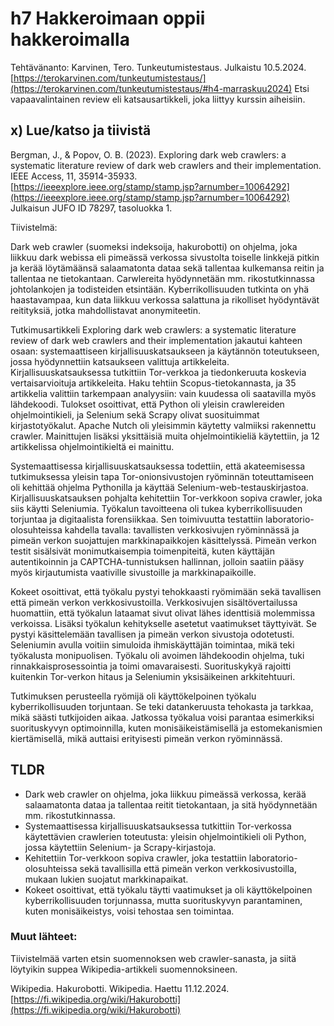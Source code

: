 # h7 Hakkeroimaan oppii hakkeroimalla

Tehtävänanto: Karvinen, Tero. Tunkeutumistestaus. Julkaistu 10.5.2024. [https://terokarvinen.com/tunkeutumistestaus/](https://terokarvinen.com/tunkeutumistestaus/#h4-marraskuu2024) Etsi vapaavalintainen review eli katsausartikkeli, joka liittyy kurssin aiheisiin.

## x) Lue/katso ja tiivistä

Bergman, J., & Popov, O. B. (2023). Exploring dark web crawlers: a systematic literature review of dark web crawlers and their implementation. IEEE Access, 11, 35914-35933. [https://ieeexplore.ieee.org/stamp/stamp.jsp?arnumber=10064292](https://ieeexplore.ieee.org/stamp/stamp.jsp?arnumber=10064292)
Julkaisun JUFO ID 78297, tasoluokka 1.


Tiivistelmä:

Dark web crawler (suomeksi indeksoija, hakurobotti) on ohjelma, joka liikkuu dark webissa eli pimeässä verkossa sivustolta toiselle linkkejä pitkin ja kerää löytämäänsä salaamatonta dataa sekä tallentaa kulkemansa reitin ja tallentaa ne tietokantaan. Carwlereita hyödynnetään mm. rikostutkinnassa johtolankojen ja todisteiden etsintään.  Kyberrikollisuuden tutkinta on yhä haastavampaa, kun data liikkuu verkossa salattuna ja rikolliset hyödyntävät reitityksiä, jotka mahdollistavat anonymiteetin.

Tutkimusartikkeli Exploring dark web crawlers: a systematic literature review of dark web crawlers and their implementation jakautui kahteen osaan: systemaattiseen kirjallisuuskatsaukseen ja käytännön toteutukseen, jossa hyödynnettiin katsaukseen valittuja artikkeleita. Kirjallisuuskatsauksessa tutkittiin Tor-verkkoa ja tiedonkeruuta koskevia vertaisarvioituja artikkeleita. Haku tehtiin Scopus-tietokannasta, ja 35 artikkelia valittiin tarkempaan analyysiin: vain kuudessa oli saatavilla myös lähdekoodi. Tulokset osoittivat, että Python oli yleisin crawlereiden ohjelmointikieli, ja Selenium sekä Scrapy olivat suosituimmat kirjastotyökalut. Apache Nutch oli yleisimmin käytetty valmiiksi rakennettu crawler. Mainittujen lisäksi yksittäisiä muita ohjelmointikieliä käytettiin, ja 12 artikkelissa ohjelmointikieltä ei mainittu. 

Systemaattisessa kirjallisuuskatsauksessa todettiin, että akateemisessa tutkimuksessa yleisin tapa Tor-onionsivustojen ryöminnän toteuttamiseen oli kehittää ohjelma Pythonilla ja käyttää Selenium-web-testauskirjastoa. Kirjallisuuskatsauksen pohjalta kehitettiin Tor-verkkoon sopiva crawler, joka siis käytti Seleniumia. Työkalun tavoitteena oli tukea kyberrikollisuuden torjuntaa ja digitaalista forensiikkaa. Sen toimivuutta testattiin laboratorio-olosuhteissa kahdella tavalla: tavallisten verkkosivujen ryöminnässä ja pimeän verkon suojattujen markkinapaikkojen käsittelyssä. Pimeän verkon testit sisälsivät monimutkaisempia toimenpiteitä, kuten käyttäjän autentikoinnin ja CAPTCHA-tunnistuksen hallinnan, jolloin saatiin pääsy myös kirjautumista vaativille sivustoille ja markkinapaikoille.

Kokeet osoittivat, että työkalu pystyi tehokkaasti ryömimään sekä tavallisen että pimeän verkon verkkosivustoilla. Verkkosivujen sisältövertailussa huomattiin, että työkalun lataamat sivut olivat lähes identtisiä molemmissa verkoissa. Lisäksi työkalun kehitykselle asetetut vaatimukset täyttyivät. Se pystyi käsittelemään tavallisen ja pimeän verkon sivustoja odotetusti. Seleniumin avulla voitiin simuloida ihmiskäyttäjän toimintaa, mikä teki työkalusta monipuolisen. Työkalu oli avoimen lähdekoodin ohjelma, tuki rinnakkaisprosessointia ja toimi omavaraisesti. Suorituskykyä rajoitti kuitenkin Tor-verkon hitaus ja Seleniumin yksisäikeinen arkkitehtuuri. 

Tutkimuksen perusteella ryömijä oli käyttökelpoinen työkalu kyberrikollisuuden torjuntaan. Se teki datankeruusta tehokasta ja tarkkaa, mikä säästi tutkijoiden aikaa. Jatkossa työkalua voisi parantaa esimerkiksi suorituskyvyn optimoinnilla, kuten monisäikeistämisellä ja estomekanismien kiertämisellä, mikä auttaisi erityisesti pimeän verkon ryöminnässä.

## TLDR

- Dark web crawler on ohjelma, joka liikkuu pimeässä verkossa, kerää salaamatonta dataa ja tallentaa reitit tietokantaan, ja sitä hyödynnetään mm. rikostutkinnassa.
- Systemaattisessa kirjallisuuskatsauksessa tutkittiin Tor-verkossa käytettävien crawlerien toteutusta: yleisin ohjelmointikieli oli Python, jossa käytettiin Selenium- ja Scrapy-kirjastoja.
- Kehitettiin Tor-verkkoon sopiva crawler, joka testattiin laboratorio-olosuhteissa sekä tavallisilla että pimeän verkon verkkosivustoilla, mukaan lukien suojatut markkinapaikat.
- Kokeet osoittivat, että työkalu täytti vaatimukset ja oli käyttökelpoinen kyberrikollisuuden torjunnassa, mutta suorituskyvyn parantaminen, kuten monisäikeistys, voisi tehostaa sen toimintaa.


### Muut lähteet:

Tiivistelmää varten etsin suomennoksen web crawler-sanasta, ja siitä löytyikin suppea Wikipedia-artikkeli suomennoksineen.

Wikipedia. Hakurobotti. Wikipedia. Haettu 11.12.2024. [https://fi.wikipedia.org/wiki/Hakurobotti](https://fi.wikipedia.org/wiki/Hakurobotti)
